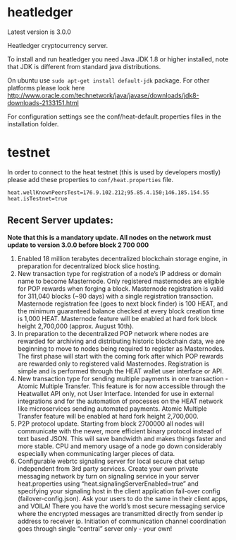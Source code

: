 # heatledger

Latest version is 3.0.0

Heatledger cryptocurrency server.

To install and run heatledger you need Java JDK 1.8 or higher installed, note that JDK is different from standard java distributions.

On ubuntu use `sudo apt-get install default-jdk` package. For other platforms please look here http://www.oracle.com/technetwork/java/javase/downloads/jdk8-downloads-2133151.html

For configuration settings see the conf/heat-default.properties files in the installation folder.

# testnet

In order to connect to the heat testnet (this is used by developers mostly) please add these properties to `conf/heat.properties` file.

```
heat.wellKnownPeersTest=176.9.102.212;95.85.4.150;146.185.154.55
heat.isTestnet=true
```

## Recent Server updates:
**Note that this is a mandatory update. All nodes on the network must update to version 3.0.0 before block 2 700 000**

1. Enabled 18 million terabytes decentralized blockchain storage engine, in preparation for decentralized block slice hosting.
2. New transaction type for registration of a node’s IP address or domain name to become Masternode. Only registered masternodes are eligible for POP rewards when forging a block. Masternode registration is valid for 311,040  blocks (~90 days) with a single registration transaction. Masternode registration fee (goes to next block finder) is 100 HEAT, and the minimum guaranteed balance checked at every block creation time is 1,000 HEAT. Masternode feature will be enabled at hard fork block height 2,700,000 (approx. August 10th).
3. In preparation to the decentralized POP network where nodes are rewarded for archiving and distributing historic blockchain data, we are beginning to move to nodes being required to register as Masternodes. The first phase will start with the coming fork after which POP rewards are rewarded only to registered valid Masternodes. Registration is simple and is performed through the HEAT wallet user interface or API.
4. New transaction type for sending multiple payments in one transaction - Atomic Multiple Transfer. This feature is for now accessible through the Heatwallet API only, not User Interface. Intended for use in external integrations and for the automation of processes on the HEAT network like microservices sending automated payments. Atomic Multiple Transfer feature will be enabled at hard fork height 2,700,000.
5. P2P protocol update. Starting from block 2700000 all nodes will communicate with the newer, more efficient binary protocol instead of text based JSON. This will save bandwidth and makes things faster and more stable. CPU and memory usage of a node go down considerably especially when communicating larger pieces of data.
6. Configurable webrtc signaling server for local secure chat setup independent from 3rd party services. Create your own private messaging network by turn on signaling service in your server heat.properties using “heat.signalingServerEnabled=true” and specifying your signaling host in the client application fail-over config (failover-config.json). Ask your users to do the same in their client apps, and VOILA! There you have the world’s most secure messaging service where the encrypted messages are transmitted directly from sender ip address to receiver ip. Initiation of communication channel coordination goes through single “central” server only - your own!

